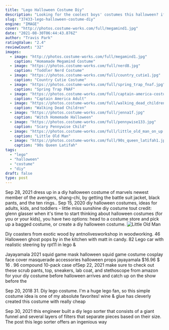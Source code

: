 ```yaml
---
title: "Lego Halloween Costume Diy"
description: "Looking for the coolest boys' costumes this halloween? if so, you've come to the right place. Party city's selection of boys' halloween costumes is second to none - from career to horror to space"
slug: "37433-lego-halloween-costume-diy"
engine: "IMAGE"
cover: "http://photos.costume-works.com/full/megamind1.jpg"
date: "2021-08-30T06:44:43.876Z"
author: "Travis Park"
ratingValue: "2.4"
reviewCount: "32"
images:
  - image: "http://photos.costume-works.com/full/megamind1.jpg"
    caption: "Homamade Megamind Costume"
  - image: "https://photos.costume-works.com/full/nerd8.jpg"
    caption: "Toddler Nerd Costume"
  - image: "https://photos.costume-works.com/full/country_cutie1.jpg"
    caption: "Country Cutie Costume"
  - image: "https://photos.costume-works.com/full/spring_trap_fnaf.jpg"
    caption: "Spring Trap FNAF"
  - image: "https://photos.costume-works.com/full/captain-america-costume.jpg"
    caption: "Captain America Adult"
  - image: "https://photos.costume-works.com/full/walking_dead_children.jpg"
    caption: "Walking Dead Children"
  - image: "https://photos.costume-works.com/full/jenna1f.jpg"
    caption: "Witch Homemade Halloween"
  - image: "https://photos.costume-works.com/full/pennywise133.jpg"
    caption: "Scary Pennywise Child"
  - image: "https://photos.costume-works.com/full/little_old_man_on_up.jpg"
    caption: "Little Old Man"
  - image: "https://photos.costume-works.com/full/90s_queen_latifah1.jpg"
    caption: "90s Queen Latifah"
tags:
  - "lego"
  - "halloween"
  - "costume"
  - "diy"
draft: false
type: post
---
```


Sep 28, 2021 dress up in a diy halloween costume of marvels newest member of the avengers, shang-chi, by getting the battle suit jacket, black pants, and the ten rings.. Sep 15, 2020 diy halloween costumes, ideas for adults, kids, and toddlers - little miss sunshine diy costume tout credit: glenn glasser when it's time to start thinking about halloween costumes (for you or your kids), you have two options: head to a costume store and pick up a bagged costume, or create a diy halloween costume.
![Little Old Man](https://photos.costume-works.com/full/little_old_man_on_up.jpg "Little Old Man")

Diy coasters from exotic wood by antnolivesworkshop in woodworking. 46  Halloween ghost pops by in the kitchen with matt in candy. 82 Lego car with realistic steering by rpt11 in lego &amp;
<!--inArticleAds-->

<!--galleryOne-->

Jayayamala 2021 squid game mask halloween squid game costume cosplay face cover masquerade accessories halloween props jayayamala $16.96 $ 16 . 96 compound 10-pack case ofSep 22, 2021 make sure to check out these scrub pants, top, sneakers, lab coat, and stethoscope from amazon for your diy costume before halloween arrives and catch up on the show before the
<!--inArticleAds-->

<!--galleryTwo-->

Sep 20, 2018 31. Diy lego costume. I'm a huge lego fan, so this simple costume idea is one of my absolute favorites! wine & glue has cleverly created this costume with really cheap
<!--galleryThree-->

Sep 30, 2021 this engineer built a diy lego sorter that consists of a giant funnel and several layers of filters that separate pieces based on their size. The post this lego sorter offers an ingenious way